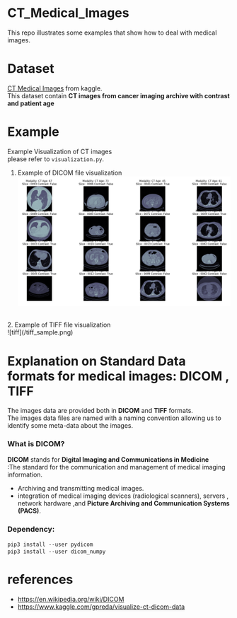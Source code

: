 # CT_Medical_Images
This repo illustrates some examples that show how to deal with medical images.
<br>
# Dataset 
[CT Medical Images](https://www.kaggle.com/kmader/siim-medical-images) from kaggle.<br>
This dataset contain **CT images from cancer imaging archive with contrast and patient age**
<br>
# Example
Example Visualization of CT images <br>
please refer to `visualization.py`.
1. Example of DICOM file visualization 
![dicom_sample](/dicom_sample.png)	
<br>
2. Example of TIFF file visualization <br>
![tiff](/tiff_sample.png)

# Explanation on Standard Data formats for medical images: DICOM , TIFF 
The images data are provided both in **DICOM** and **TIFF** formats.<br>
The images data files are named with a naming convention allowing us to identify some meta-data about the images.

### What is DICOM?
**DICOM** stands for **Digital Imaging and Communications in Medicine** <br>
:The standard for the communication and management of medical imaging information.<br>
- Archiving and transmitting medical images.<br>
- integration of medical imaging devices (radiological scanners), servers , network hardware ,and **Picture Archiving and Communication Systems (PACS)**.


### Dependency:
  ```
  pip3 install --user pydicom
  pip3 install --user dicom_numpy
  ```

# references
- https://en.wikipedia.org/wiki/DICOM
- https://www.kaggle.com/gpreda/visualize-ct-dicom-data
